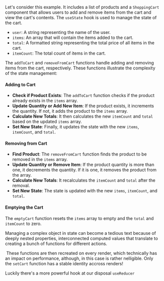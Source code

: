 <p>Let's consider this example. It includes a list of products and a <code>ShoppingCart</code> component that allows users to add and remove items from the cart and view the cart's contents. The <code>useState</code> hook is used to manage the state of the cart.</p>
<ul>
<li><code>user</code>: A string representing the name of the user.</li>
<li><code>items</code>: An array that will contain the items added to the cart.</li>
<li><code>total</code>: A formatted string representing the total price of all items in the cart.</li>
<li><code>itemCount</code>: The total count of items in the cart.</li>
</ul>
<p>The <code>addToCart</code> and <code>removeFromCart</code> functions handle adding and removing items from the cart, respectively. These functions illustrate the complexity of the state management:</p>
<h4>Adding to Cart</h4>
<ul>
<li><strong>Check if Product Exists</strong>: The <code>addToCart</code> function checks if the product already exists in the <code>items</code> array.</li>
<li><strong>Update Quantity or Add New Item</strong>: If the product exists, it increments the quantity. If not, it adds the product to the <code>items</code> array.</li>
<li><strong>Calculate New Totals</strong>: It then calculates the new <code>itemCount</code> and <code>total</code> based on the updated <code>items</code> array.</li>
<li><strong>Set New State</strong>: Finally, it updates the state with the new <code>items</code>, <code>itemCount</code>, and <code>total</code>.</li>
</ul>
<h4>Removing from Cart</h4>
<ul>
<li><strong>Find Product</strong>: The <code>removeFromCart</code> function finds the product to be removed in the <code>items</code> array.</li>
<li><strong>Update Quantity or Remove Item</strong>: If the product quantity is more than one, it decrements the quantity. If it is one, it removes the product from the array.</li>
<li><strong>Calculate New Totals</strong>: It recalculates the <code>itemCount</code> and <code>total</code> after the removal.</li>
<li><strong>Set New State</strong>: The state is updated with the new <code>items</code>, <code>itemCount</code>, and <code>total</code>.</li>
</ul>
<h4>Emptying the Cart</h4>
<p>The <code>emptyCart</code> function resets the <code>items</code> array to empty and the <code>total</code> and <code>itemCount</code> to zero.</p>
<p>Managing a complex object in state can become a tedious text because of deeply nested properties, interconnected computed values that translate to creating a bunch of functions for different actions.</p>
<p>&nbsp;These functions are then recreated on every render, which technically has an impact on performance, although, in this case is rather nelligible. Only the <code>setCart</code> function has a stable identity accross renders!</p>
<p>Luckily there's a more powerful hook at our disposal <code>useReducer</code></p>
<p>&nbsp;</p>
<p>&nbsp;</p>
<h3>&nbsp;</h3>